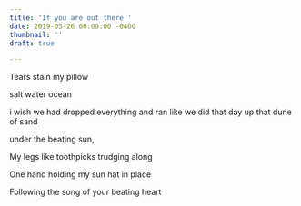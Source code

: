 ```yaml
---
title: 'If you are out there '
date: 2019-03-26 00:00:00 -0400
thumbnail: ''
draft: true

---
```

Tears stain my pillow

salt water ocean

i wish we had dropped everything and ran like we did that day up that dune of sand

under the beating sun,

My legs like toothpicks trudging along

One hand holding my sun hat in place

Following the song of your beating heart 